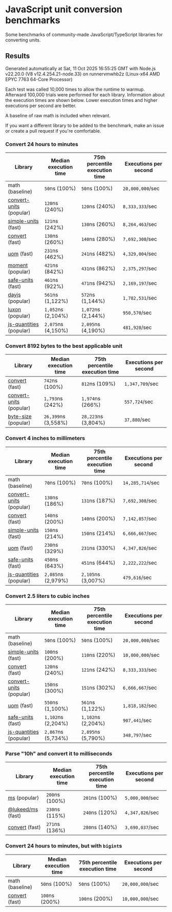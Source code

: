 # JavaScript unit conversion benchmarks

Some benchmarks of community-made JavaScript/TypeScript libraries for converting units.

## Results

<!-- beginblock(results) -->

Generated automatically at Sat, 11 Oct 2025 16:55:25 GMT with Node.js v22.20.0 (V8 v12.4.254.21-node.33) on runnervmwhb2z (Linux-x64 AMD EPYC 7763 64-Core Processor)

Each test was called 10,000 times to allow the runtime to warmup.
Afterward 100,000 trials were performed for each library.
Information about the execution times are shown below.
Lower execution times and higher executions per second are better.

A baseline of raw math is included when relevant.

If you want a different library to be added to the benchmark, make an issue or create a pull request if you're comfortable.

### Convert 24 hours to minutes

| Library                                                            | Median execution time | 75th percentile execution time | Executions per second |
| ------------------------------------------------------------------ | --------------------- | ------------------------------ | --------------------- |
| math (baseline)                                                    | `50`ns (100%)         | `50`ns (100%)                  | `20,000,000`/sec      |
| [convert-units](https://npmjs.com/package/convert-units) (popular) | `120`ns (240%)        | `120`ns (240%)                 | `8,333,333`/sec       |
| [simple-units](https://npmjs.com/package/simple-units) (fast)      | `121`ns (242%)        | `130`ns (260%)                 | `8,264,463`/sec       |
| [convert](https://npmjs.com/package/convert) (fast)                | `130`ns (260%)        | `140`ns (280%)                 | `7,692,308`/sec       |
| [uom](https://npmjs.com/package/uom) (fast)                        | `231`ns (462%)        | `241`ns (482%)                 | `4,329,004`/sec       |
| [moment](https://npmjs.com/package/moment) (popular)               | `421`ns (842%)        | `431`ns (862%)                 | `2,375,297`/sec       |
| [safe-units](https://npmjs.com/package/safe-units) (fast)          | `461`ns (922%)        | `471`ns (942%)                 | `2,169,197`/sec       |
| [dayjs](https://npmjs.com/package/dayjs) (popular)                 | `561`ns (1,122%)      | `572`ns (1,144%)               | `1,782,531`/sec       |
| [luxon](https://npmjs.com/package/luxon) (popular)                 | `1,052`ns (2,104%)    | `1,072`ns (2,144%)             | `950,570`/sec         |
| [js-quantities](https://npmjs.com/package/js-quantities) (popular) | `2,075`ns (4,150%)    | `2,095`ns (4,190%)             | `481,928`/sec         |

### Convert 8192 bytes to the best applicable unit

| Library                                                            | Median execution time | 75th percentile execution time | Executions per second |
| ------------------------------------------------------------------ | --------------------- | ------------------------------ | --------------------- |
| [convert](https://npmjs.com/package/convert) (fast)                | `742`ns (100%)        | `812`ns (109%)                 | `1,347,709`/sec       |
| [convert-units](https://npmjs.com/package/convert-units) (popular) | `1,793`ns (242%)      | `1,974`ns (266%)               | `557,724`/sec         |
| [byte-size](https://npmjs.com/package/byte-size) (popular)         | `26,399`ns (3,558%)   | `28,223`ns (3,804%)            | `37,880`/sec          |

### Convert 4 inches to millimeters

| Library                                                            | Median execution time | 75th percentile execution time | Executions per second |
| ------------------------------------------------------------------ | --------------------- | ------------------------------ | --------------------- |
| math (baseline)                                                    | `70`ns (100%)         | `70`ns (100%)                  | `14,285,714`/sec      |
| [convert-units](https://npmjs.com/package/convert-units) (popular) | `130`ns (186%)        | `131`ns (187%)                 | `7,692,308`/sec       |
| [convert](https://npmjs.com/package/convert) (fast)                | `140`ns (200%)        | `140`ns (200%)                 | `7,142,857`/sec       |
| [simple-units](https://npmjs.com/package/simple-units) (fast)      | `150`ns (214%)        | `150`ns (214%)                 | `6,666,667`/sec       |
| [uom](https://npmjs.com/package/uom) (fast)                        | `230`ns (329%)        | `231`ns (330%)                 | `4,347,826`/sec       |
| [safe-units](https://npmjs.com/package/safe-units) (fast)          | `450`ns (643%)        | `451`ns (644%)                 | `2,222,222`/sec       |
| [js-quantities](https://npmjs.com/package/js-quantities) (popular) | `2,085`ns (2,979%)    | `2,105`ns (3,007%)             | `479,616`/sec         |

### Convert 2.5 liters to cubic inches

| Library                                                            | Median execution time | 75th percentile execution time | Executions per second |
| ------------------------------------------------------------------ | --------------------- | ------------------------------ | --------------------- |
| math (baseline)                                                    | `50`ns (100%)         | `50`ns (100%)                  | `20,000,000`/sec      |
| [simple-units](https://npmjs.com/package/simple-units) (fast)      | `100`ns (200%)        | `110`ns (220%)                 | `10,000,000`/sec      |
| [convert](https://npmjs.com/package/convert) (fast)                | `120`ns (240%)        | `121`ns (242%)                 | `8,333,333`/sec       |
| [convert-units](https://npmjs.com/package/convert-units) (popular) | `150`ns (300%)        | `151`ns (302%)                 | `6,666,667`/sec       |
| [uom](https://npmjs.com/package/uom) (fast)                        | `550`ns (1,100%)      | `561`ns (1,122%)               | `1,818,182`/sec       |
| [safe-units](https://npmjs.com/package/safe-units) (fast)          | `1,102`ns (2,204%)    | `1,102`ns (2,204%)             | `907,441`/sec         |
| [js-quantities](https://npmjs.com/package/js-quantities) (popular) | `2,867`ns (5,734%)    | `2,895`ns (5,790%)             | `348,797`/sec         |

### Parse "10h" and convert it to milliseconds

| Library                                                   | Median execution time | 75th percentile execution time | Executions per second |
| --------------------------------------------------------- | --------------------- | ------------------------------ | --------------------- |
| [ms](https://npmjs.com/package/ms) (popular)              | `200`ns (100%)        | `201`ns (100%)                 | `5,000,000`/sec       |
| [@lukeed/ms](https://npmjs.com/package/@lukeed/ms) (fast) | `230`ns (115%)        | `240`ns (120%)                 | `4,347,826`/sec       |
| [convert](https://npmjs.com/package/convert) (fast)       | `271`ns (136%)        | `280`ns (140%)                 | `3,690,037`/sec       |

### Convert 24 hours to minutes, but with `bigint`s

| Library                                             | Median execution time | 75th percentile execution time | Executions per second |
| --------------------------------------------------- | --------------------- | ------------------------------ | --------------------- |
| math (baseline)                                     | `50`ns (100%)         | `50`ns (100%)                  | `20,000,000`/sec      |
| [convert](https://npmjs.com/package/convert) (fast) | `100`ns (200%)        | `100`ns (200%)                 | `10,000,000`/sec      |

<!-- endblock(results) -->
